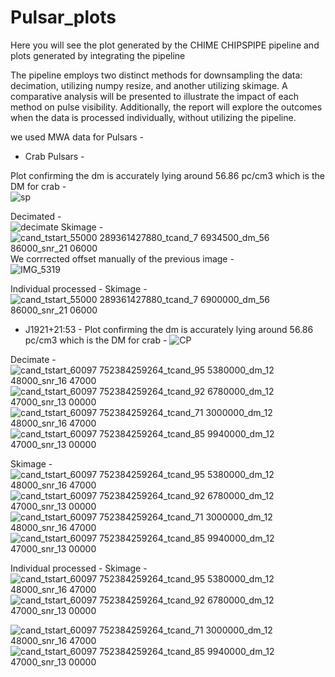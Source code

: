 # Pulsar_plots
Here you will see the plot generated by the CHIME CHIPSPIPE pipeline and plots generated by  integrating the pipeline

The pipeline employs two distinct methods for downsampling the data: decimation, utilizing numpy resize, and another utilizing skimage. A comparative analysis will be presented to illustrate the impact of each method on pulse visibility. Additionally, the report will explore the outcomes when the data is processed individually, without utilizing the pipeline.

we used MWA data for Pulsars -

*  Crab Pulsars -

Plot confirming the dm is accurately lying around 56.86 pc/cm3 which is the DM for crab -   
![sp](https://github.com/Aditya1722/Pulsar_plots/assets/73752922/26407d77-ee07-4ddd-acad-3d0b5d71d47a)   

Decimated -     
![decimate](https://github.com/Aditya1722/Pulsar_plots/assets/73752922/0842d19f-2b2e-485d-bd65-fd86217a9da8)
Skimage -    
![cand_tstart_55000 289361427880_tcand_7 6934500_dm_56 86000_snr_21 06000](https://github.com/Aditya1722/Pulsar_plots/assets/73752922/eaf16fe3-381b-4738-9d4a-5c1d5d9bab59)
We corrrected offset manually of the previous image -    
![IMG_5319](https://github.com/Aditya1722/Pulsar_plots/assets/73752922/284cf449-3a70-4fc6-af4f-676d70d5c1be)

Individual processed - 
Skimage - 
![cand_tstart_55000 289361427880_tcand_7 6900000_dm_56 86000_snr_21 06000](https://github.com/Aditya1722/Pulsar_plots/assets/73752922/14be3c20-2249-42a3-848c-19b2394e5773)


*  J1921+21:53 -
  Plot confirming the dm is accurately lying around 56.86 pc/cm3 which is the DM for crab -
![CP](https://github.com/Aditya1722/Pulsar_plots/assets/73752922/3d34c56d-8016-4f72-9d31-4bb5b90c60cc)
  
  Decimate -
![cand_tstart_60097 752384259264_tcand_95 5380000_dm_12 48000_snr_16 47000](https://github.com/Aditya1722/Pulsar_plots/assets/73752922/812aaa1f-fe94-4990-90f9-1bc9e02d39ab)
![cand_tstart_60097 752384259264_tcand_92 6780000_dm_12 47000_snr_13 00000](https://github.com/Aditya1722/Pulsar_plots/assets/73752922/880df410-7a70-4041-b35e-5ead74d38870)
![cand_tstart_60097 752384259264_tcand_71 3000000_dm_12 48000_snr_16 47000](https://github.com/Aditya1722/Pulsar_plots/assets/73752922/f93906a1-923a-43a7-81a4-50bd100cb12d)
![cand_tstart_60097 752384259264_tcand_85 9940000_dm_12 47000_snr_13 00000](https://github.com/Aditya1722/Pulsar_plots/assets/73752922/313e1164-5c82-4e34-8647-58d6c556750b)

Skimage - 
![cand_tstart_60097 752384259264_tcand_95 5380000_dm_12 48000_snr_16 47000](https://github.com/Aditya1722/Pulsar_plots/assets/73752922/c05aa890-5c06-424c-9d9a-0d09e38a656a)
![cand_tstart_60097 752384259264_tcand_92 6780000_dm_12 47000_snr_13 00000](https://github.com/Aditya1722/Pulsar_plots/assets/73752922/aace4c05-a2f6-496a-87cb-b0203a9efd29)
![cand_tstart_60097 752384259264_tcand_71 3000000_dm_12 48000_snr_16 47000](https://github.com/Aditya1722/Pulsar_plots/assets/73752922/75a8f670-2390-4690-b05c-31fcb4e2e863)
![cand_tstart_60097 752384259264_tcand_85 9940000_dm_12 47000_snr_13 00000](https://github.com/Aditya1722/Pulsar_plots/assets/73752922/977a59b7-0aa4-4e2e-a6a1-58ae47c4ce01)



Individual processed - 
Skimage - 
![cand_tstart_60097 752384259264_tcand_95 5380000_dm_12 48000_snr_16 47000](https://github.com/Aditya1722/Pulsar_plots/assets/73752922/a0c52ec0-4b19-4bc2-8e1d-15a05a8dc6d2)
![cand_tstart_60097 752384259264_tcand_92 6780000_dm_12 47000_snr_13 00000](https://github.com/Aditya1722/Pulsar_plots/assets/73752922/114bfb1e-4163-4bf4-b478-a1b75a7fa245)

![cand_tstart_60097 752384259264_tcand_71 3000000_dm_12 48000_snr_16 47000](https://github.com/Aditya1722/Pulsar_plots/assets/73752922/fb66c8f5-b860-4109-9a74-d000884740ab)
![cand_tstart_60097 752384259264_tcand_85 9940000_dm_12 47000_snr_13 00000](https://github.com/Aditya1722/Pulsar_plots/assets/73752922/73f4ccd5-cce9-4574-a42c-13b4ff0dec81)







